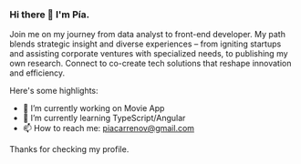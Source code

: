 ### Hi there 👋 I'm Pía.
Join me on my journey from data analyst to front-end developer. My path blends strategic insight and diverse experiences – from igniting startups and assisting corporate ventures with specialized needs, to publishing my own research. Connect to co-create tech solutions that reshape innovation and efficiency.

Here's some highlights:

* 🔭 I’m currently working on Movie App
* 🌱 I’m currently learning TypeScript/Angular
* 📫 How to reach me: piacarrenov@gmail.com

Thanks for checking my profile. 


<!--

- 🔭 I’m currently working on Movie App
- 🌱 I’m currently learning TypeScript/Angular
- 👯 I’m looking to collaborate on ...
- 🤔 I’m looking for help with ...
- 💬 Ask me about ...
- 📫 How to reach me: piacarrenov@gmail.com
-->
